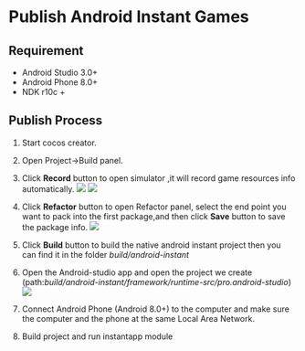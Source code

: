 # Publish Android Instant Games

## Requirement 
 - Android Studio 3.0+
 - Android Phone 8.0+
 - NDK r10c +
 
## Publish Process
 1. Start cocos creator. 
 2. Open Project->Build panel.
 3. Click **Record** button to open simulator ,it will record game resources info automatically.
    ![](./publish-google-instant/open-refactor.png)
    ![](./publish-google-instant/record.png)
    
 4. Click **Refactor** button to open Refactor panel, select the end point you want to pack into the first package,and then click **Save** button to save the package info.
    ![](./publish-google-instant/refactor.png)
    
 5. Click **Build** button to build the native android instant project then you can find it in the folder *build/android-instant*
 6. Open the Android-studio app and open the project we create (path:*build/android-instant/framework/runtime-src/pro.android-studio*)
    ![](./publish-google-instant/android-studio.png)
 
 7. Connect Android Phone (Android 8.0+) to the computer and make sure the computer and the phone at the same Local Area Network.
 8. Build project and run instantapp module